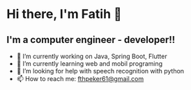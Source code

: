 # Hi there, I'm Fatih 👋

## I'm a computer engineer - developer!!

- 🔭 I’m currently working on Java, Spring Boot, Flutter
- 🌱 I’m currently learning web and mobil programing
- 🤔 I’m looking for help with speech recognition with python
- 📫 How to reach me: fthpeker61@gmail.com


<!--


### Connect with me:

[![Linkedln](src="https://img.icons8.com/color/48/000000/linkedin.png")](https://www.linkedin.com/in/fatih-peker-pc-engineer)
&nbsp;&nbsp;

### Languages and Tools:


[<img align="left" alt="Intellij Idea" width="26px" src="https://upload.wikimedia.org/wikipedia/commons/9/9c/IntelliJ_IDEA_Icon.svg" style="padding-right:10px;" />]

**fatihpeker/fatihpeker** is a ✨ _special_ ✨ repository because its `README.md` (this file) appears on your GitHub profile.

Here are some ideas to get you started:

- 🔭 I’m currently working on ...
- 🌱 I’m currently learning ...
- 👯 I’m looking to collaborate on ...
- 🤔 I’m looking for help with ...
- 💬 Ask me about ...
- 📫 How to reach me: ...
- 😄 Pronouns: ...
- ⚡ Fun fact: ...
-->
